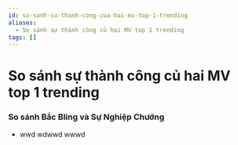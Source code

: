 ```yaml
---
id: so-sanh-su-thanh-cong-cua-hai-mv-top-1-trending
aliases:
  - So sánh sự thành công củ hai MV top 1 trending
tags: []
---
```


# So sánh sự thành công củ hai MV top 1 trending

### So sánh Bắc Bling và Sự Nghiệp Chướng
- wwd wdwwd wwwd

